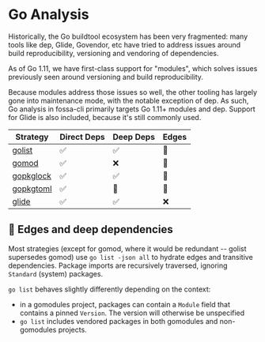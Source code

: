 # Go Analysis

Historically, the Go buildtool ecosystem has been very fragmented: many
tools like dep, Glide, Govendor, etc have tried to address issues around build
reproducibility, versioning and vendoring of dependencies.

As of Go 1.11, we have first-class support for "modules", which solves
issues previously seen around versioning and build reproducibility.

Because modules address those issues so well, the other tooling has largely gone
into maintenance mode, with the notable exception of dep. As such, Go
analysis in fossa-cli primarily targets Go 1.11+ modules and dep. Support
for Glide is also included, because it's still commonly used.

| Strategy               | Direct Deps | Deep Deps | Edges |
| ---------------------- | ----------- | --------- | ----- |
| [golist](gomodules.md) | ✅           | ✅         | 🔶     |
| [gomod](gomodules.md)  | ✅           | ❌         | 🔶     |
| [gopkglock](godep.md)  | ✅           | ✅         | 🔶     |
| [gopkgtoml](godep.md)  | ✅           | 🔶         | 🔶     |
| [glide](glide.md)      | ✅           | ✅         | ❌     |

## 🔶 Edges and deep dependencies

Most strategies (except for gomod, where it would be redundant -- golist
supersedes gomod) use `go list -json all` to hydrate edges and transitive
dependencies. Package imports are recursively traversed, ignoring `Standard`
(system) packages.

`go list` behaves slightly differently depending on the context:

- in a gomodules project, packages can contain a `Module` field that contains a
pinned `Version`. The version will otherwise be unspecified
- `go list` includes vendored packages in both gomodules and non-gomodules projects.
